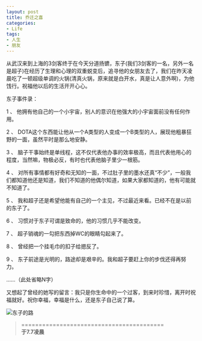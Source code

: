```yaml
---
layout: post
title: 乔迁之喜
categories:
- Life
tags:
- 人生
- 朋友
---
```


从武汉来到上海的3剑客终于在今天分道扬镳，东子(我们3剑客的一名，另外一名是超子)在经历了生理和心理的双重蜕变后，追寻他的女朋友去了，我们在昨天凌晨吃了一顿超级单调的火锅(清真火锅，原来就是白开水，真是让人意外啊)，为他饯行。祝福他以后的生活开开心心。

东子事件录：

1 、 他拥有他自己的一个小宇宙，别人的意识在他强大的小宇宙面前没有任何作用。

2 、 DOTA这个东西能让他从一个A类型的人变成一个B类型的人，展现他粗暴狂野的一面，虽然平时是那么地安静。

3 、 脑子干事始终是单线程，这不仅代表他办事的效率极高，而且代表他用心的程度，当然嘛，物极必反，有时也代表他脑子里少一根筋。

4 、 对所有事情都有好奇和无知的一面，不过肚子里的墨水还真“不少”，一般我们都知道他还是知道，我们不知道的他偶尔知道，如果大家都知道的，他有可能就不知道了。

5 、 我和超子还是希望他能有自己的一个主见，不过最近来看。已经不在是以前的东子了。

6 、 习惯对于东子可谓是致命的，他的习惯几乎不能改变。

7 、 超子销魂的一勾把东西掉WC的眼睛勾起来了。

8 、 曾经把一个挂毛巾的扣子给摁反了。

9 、 东子前途是光明的，路途却是艰辛的。我和超子要赶上你的步伐还得再努力。

……（此处省略N字）

又想起了曾经的她写的留言：我只是你生命中的一个过客，到来时珍惜，离开时祝福就好。祝你幸福，幸福是什么，还是东子自己说了算。

![东子的路](http://i.imgur.com/NCrwn.jpg)

> =========================================          
> __于7.7凌晨__     